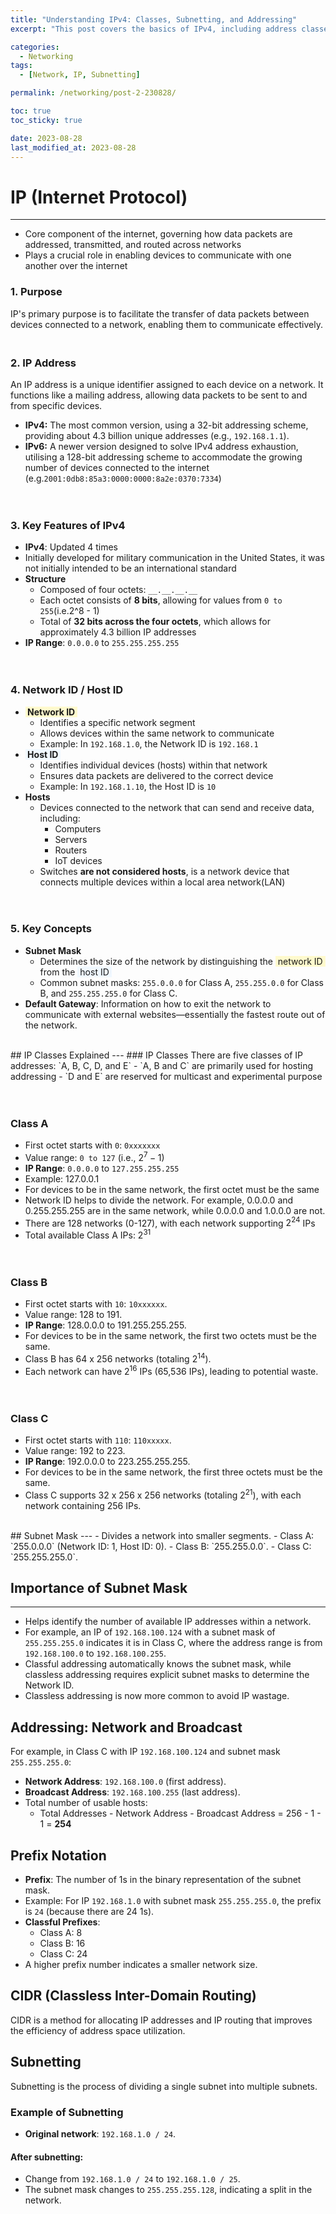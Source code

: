 ```yaml
---
title: "Understanding IPv4: Classes, Subnetting, and Addressing"
excerpt: "This post covers the basics of IPv4, including address classes, subnetting, and network identification. It provides essential knowledge for effective networking and device communication."

categories:
  - Networking
tags:
  - [Network, IP, Subnetting]

permalink: /networking/post-2-230828/

toc: true
toc_sticky: true

date: 2023-08-28
last_modified_at: 2023-08-28
---
```

# IP (Internet Protocol)
---
- Core component of the internet, governing how data packets are addressed, transmitted, and routed across networks
- Plays a crucial role in enabling devices to communicate with one another over the internet

### 1. Purpose
IP's primary purpose is to facilitate the transfer of data packets between devices connected to a network, enabling them to communicate effectively.
　

### 2. IP Address
An IP address is a unique identifier assigned to each device on a network. It functions like a mailing address, allowing data packets to be sent to and from specific devices.<br>
- **IPv4:** The most common version, using a 32-bit addressing scheme, providing about 4.3 billion unique addresses (e.g., `192.168.1.1`).
- **IPv6:** A newer version designed to solve IPv4 address exhaustion, utilising a 128-bit addressing scheme to accommodate the growing number of devices connected to the internet (e.g.`2001:0db8:85a3:0000:0000:8a2e:0370:7334`)

　
### 3. Key Features of IPv4
- **IPv4**: Updated 4 times
- Initially developed for military communication in the United States, it was not initially intended to be an international standard
- **Structure**
    - Composed of four octets: `__.__.__.__`
    - Each octet consists of **8 bits**, allowing for values from `0 to 255`(i.e.2^8 - 1)
    - Total of **32 bits across the four octets**, which allows for approximately 4.3 billion IP addresses
- **IP Range**: `0.0.0.0` to `255.255.255.255`

　
### 4. Network ID / Host ID
- <span style="background-color:#FFFACD"> **&nbsp;Network ID&nbsp;** </span>
    - Identifies a specific network segment
    - Allows devices within the same network to communicate
    - Example: In `192.168.1.0`, the Network ID is `192.168.1`
- <span style="background-color:#F0F8FF"> **&nbsp;Host ID&nbsp;** </span>
    - Identifies individual devices (hosts) within that network
    - Ensures data packets are delivered to the correct device
    - Example: In `192.168.1.10`, the Host ID is `10`
- **Hosts**
    - Devices connected to the network that can send and receive data, including:
        - Computers
        - Servers
        - Routers
        - IoT devices
    - Switches **are not considered hosts**, is a network device that connects multiple devices within a local area network(LAN)

　
### 5. Key Concepts
- **Subnet Mask**
    - Determines the size of the network by distinguishing the <span style="background-color:#FFFACD"> &nbsp;network ID&nbsp; </span> from the <span style="background-color:#F0F8FF"> &nbsp;host ID&nbsp; </span>
    - Common subnet masks: `255.0.0.0` for Class A, `255.255.0.0` for Class B, and `255.255.255.0` for Class C.
- **Default Gateway**: Information on how to exit the network to communicate with external websites—essentially the fastest route out of the network.

<br>
## IP Classes Explained
---
### IP Classes
There are five classes of IP addresses: `A, B, C, D, and E`
- `A, B and C` are primarily used for hosting addressing
- `D and E` are reserved for multicast and experimental purpose

　
### Class A
- First octet starts with `0`: `0xxxxxxx`
- Value range: `0 to 127` (i.e., $2^7 - 1$)
- **IP Range**: `0.0.0.0` to `127.255.255.255`
- Example: 127.0.0.1
- For devices to be in the same network, the first octet must be the same
- Network ID helps to divide the network. For example, 0.0.0.0 and 0.255.255.255 are in the same network, while 0.0.0.0 and 1.0.0.0 are not.
- There are 128 networks (0-127), with each network supporting $2^{24}$ IPs
- Total available Class A IPs: $2^{31}$

　
### Class B
- First octet starts with `10`: `10xxxxxx`.
- Value range: 128 to 191.
- **IP Range**: 128.0.0.0 to 191.255.255.255.
- For devices to be in the same network, the first two octets must be the same.
- Class B has 64 x 256 networks (totaling $2^{14}$).
- Each network can have $2^{16}$ IPs (65,536 IPs), leading to potential waste.

　
### Class C
- First octet starts with `110`: `110xxxxx`.
- Value range: 192 to 223.
- **IP Range**: 192.0.0.0 to 223.255.255.255.
- For devices to be in the same network, the first three octets must be the same.
- Class C supports 32 x 256 x 256 networks (totaling $2^{21}$), with each network containing 256 IPs.

<br>
## Subnet Mask
---
- Divides a network into smaller segments.
  - Class A: `255.0.0.0` (Network ID: 1, Host ID: 0).
  - Class B: `255.255.0.0`.
  - Class C: `255.255.255.0`.

## Importance of Subnet Mask
---
- Helps identify the number of available IP addresses within a network.
- For example, an IP of `192.168.100.124` with a subnet mask of `255.255.255.0` indicates it is in Class C, where the address range is from `192.168.100.0` to `192.168.100.255`.
- Classful addressing automatically knows the subnet mask, while classless addressing requires explicit subnet masks to determine the Network ID.
- Classless addressing is now more common to avoid IP wastage.

## Addressing: Network and Broadcast
For example, in Class C with IP `192.168.100.124` and subnet mask `255.255.255.0`:
- **Network Address**: `192.168.100.0` (first address).
- **Broadcast Address**: `192.168.100.255` (last address).
- Total number of usable hosts:
  - Total Addresses - Network Address - Broadcast Address = 256 - 1 - 1 = **254**

## Prefix Notation
- **Prefix**: The number of 1s in the binary representation of the subnet mask.
- Example: For IP `192.168.1.0` with subnet mask `255.255.255.0`, the prefix is `24` (because there are 24 1s).
- **Classful Prefixes**:
  - Class A: 8
  - Class B: 16
  - Class C: 24
- A higher prefix number indicates a smaller network size.

## CIDR (Classless Inter-Domain Routing)
CIDR is a method for allocating IP addresses and IP routing that improves the efficiency of address space utilization.

## Subnetting
Subnetting is the process of dividing a single subnet into multiple subnets.

### Example of Subnetting
- **Original network**: `192.168.1.0 / 24`.

#### After subnetting:
- Change from `192.168.1.0 / 24` to `192.168.1.0 / 25`.
- The subnet mask changes to `255.255.255.128`, indicating a split in the network.
